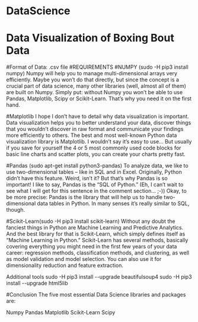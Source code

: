# DataScience
# Data Visualization of Boxing Bout Data
#Format of Data: .csv file
#REQUIREMENTS
#NUMPY   (sudo -H pip3 install numpy)
Numpy will help you to manage multi-dimensional arrays very efficiently. Maybe you won’t do that directly, but since the concept is a crucial part of data science, many other libraries (well, almost all of them) are built on Numpy. Simply put: without Numpy you won’t be able to use Pandas, Matplotlib, Scipy or Scikit-Learn. That’s why you need it on the first hand.

#Matplotlib
I hope I don’t have to detail why data visualization is important. Data visualization helps you to better understand your data, discover things that you wouldn’t discover in raw format and communicate your findings more efficiently to others.
The best and most well-known Python data visualization library is Matplotlib. I wouldn’t say it’s easy to use… But usually if you save for yourself the 4 or 5 most commonly used code blocks for basic line charts and scatter plots, you can create your charts pretty fast.


#Pandas (sudo apt-get install python3-pandas)
To analyze data, we like to use two-dimensional tables – like in SQL and in Excel. Originally, Python didn’t have this feature. Weird, isn’t it? But that’s why Pandas is so important! I like to say, Pandas is the “SQL of Python.” (Eh, I can’t wait to see what I will get for this sentence in the comment section… ;-)) Okay, to be more precise: Pandas is the library that will help us to handle two-dimensional data tables in Python. In many senses it’s really similar to SQL, though.

#Scikit-Learn(sudo -H pip3 install scikit-learn)
Without any doubt the fanciest things in Python are Machine Learning and Predictive Analytics. And the best library for that is Scikit-Learn, which simply defines itself as “Machine Learning in Python.” Scikit-Learn has several methods, basically covering everything you might need in the first few years of your data career: regression methods, classification methods, and clustering, as well as model validation and model selection. You can also use it for dimensionality reduction and feature extraction.


Additional tools
sudo -H pip3 install --upgrade beautifulsoup4
sudo -H pip3 install --upgrade html5lib

#Conclusion
The five most essential Data Science libraries and packages are:

Numpy
Pandas
Matplotlib
Scikit-Learn
Scipy

